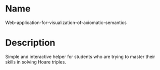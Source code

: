 # Name
Web-application-for-visualization-of-axiomatic-semantics

# Description
Simple and interactive helper for students who are trying to master their skills in solving Hoare triples.
